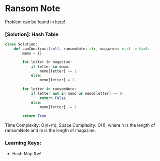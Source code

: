 # Ransom Note

Problem can be found in [here](https://leetcode.com/problems/ransom-note)!

### [Solution]: Hash Table

```python
class Solution:
    def canConstruct(self, ransomNote: str, magazine: str) -> bool:
        memo = {}

        for letter in magazine:
            if letter in memo:
                memo[letter] += 1
            else:
                memo[letter] = 1
        
        for letter in ransomNote:
            if letter not in memo or memo[letter] == 0:
                return False
            else:
                memo[letter] -= 1
            
        return True
```

Time Complexity: O(n+m), Space Complexity: O(1), where n is the length of ransomNote and m is the length of magazine.

### Learning Keys:
- Hash Map ftw!